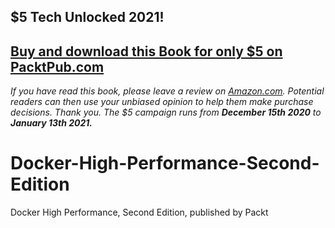 ## $5 Tech Unlocked 2021!
[Buy and download this Book for only $5 on PacktPub.com](https://www.packtpub.com/product/docker-high-performance-second-edition/9781789807219)
-----
*If you have read this book, please leave a review on [Amazon.com](https://www.amazon.com/gp/product/1789807212).     Potential readers can then use your unbiased opinion to help them make purchase decisions. Thank you. The $5 campaign         runs from __December 15th 2020__ to __January 13th 2021.__*

# Docker-High-Performance-Second-Edition
Docker High Performance, Second Edition, published by Packt
